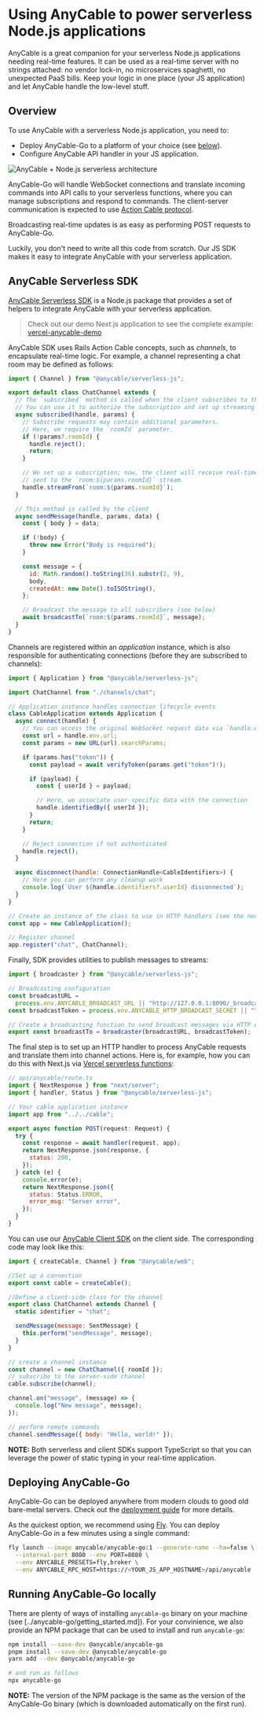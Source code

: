 # Using AnyCable to power serverless Node.js applications

AnyCable is a great companion for your serverless Node.js applications needing real-time features. It can be used as a real-time server with no strings attached: no vendor lock-in, no microservices spaghetti, no unexpected PaaS bills. Keep your logic in one place (your JS application) and let AnyCable handle the low-level stuff.

## Overview

To use AnyCable with a serverless Node.js application, you need to:

- Deploy AnyCable-Go to a platform of your choice (see [below](#deploying-anycable-go)).
- Configure AnyCable API handler in your JS application.

<picture class="captioned-figure">
     <source srcset="/assets/serverless-dark.png" media="(prefers-color-scheme: dark)">
     <img align="center" alt="AnyCable + Node.js serverless architecture" style="max-width:80%" title="AnyCable + Node.js serverless architecture" src="/assets/serverless-light.png">
</picture>

AnyCable-Go will handle WebSocket connections and translate incoming commands into API calls to your serverless functions, where you can manage subscriptions and respond to commands. The client-server communication is expected to use [Action Cable protocol](../misc/action_cable_protocol.md).

Broadcasting real-time updates is as easy as performing POST requests to AnyCable-Go.

Luckily, you don't need to write all this code from scratch. Our JS SDK makes it easy to integrate AnyCable with your serverless application.

## AnyCable Serverless SDK

[AnyCable Serverless SDK][anycable-serverless-js] is a Node.js package that provides a set of helpers to integrate AnyCable with your serverless application.

> Check out our demo Next.js application to see the complete example: [vercel-anycable-demo][]

AnyCable SDK uses Rails Action Cable concepts, such as _channels_, to encapsulate real-time logic. For example, a channel representing a chat room may be defined as follows:

```js
import { Channel } from "@anycable/serverless-js";

export default class ChatChannel extends {
  // The `subscribed` method is called when the client subscribes to the channel
  // You can use it to authorize the subscription and set up streaming
  async subscribed(handle, params) {
    // Subscribe requests may contain additional parameters.
    // Here, we require the `roomId` parameter.
    if (!params?.roomId) {
      handle.reject();
      return;
    }

    // We set up a subscription; now, the client will receive real-time updates
    // sent to the `room:${params.roomId}` stream.
    handle.streamFrom(`room:${params.roomId}`);
  }

  // This method is called by the client
  async sendMessage(handle, params, data) {
    const { body } = data;

    if (!body) {
      throw new Error("Body is required");
    }

    const message = {
      id: Math.random().toString(36).substr(2, 9),
      body,
      createdAt: new Date().toISOString(),
    };

    // Broadcast the message to all subscribers (see below)
    await broadcastTo(`room:${params.roomId}`, message);
  }
}
```

Channels are registered within an _application_ instance, which is also responsible for authenticating connections (before they are subscribed to channels):

```js
import { Application } from "@anycable/serverless-js";

import ChatChannel from "./channels/chat";

// Application instance handles connection lifecycle events
class CableApplication extends Application {
  async connect(handle) {
    // You can access the original WebSocket request data via `handle.env`
    const url = handle.env.url;
    const params = new URL(url).searchParams;

    if (params.has("token")) {
      const payload = await verifyToken(params.get("token")!);

      if (payload) {
        const { userId } = payload;

        // Here, we associate user-specific data with the connection
        handle.identifiedBy({ userId });
      }
      return;
    }

    // Reject connection if not authenticated
    handle.reject();
  }

  async disconnect(handle: ConnectionHandle<CableIdentifiers>) {
    // Here you can perform any cleanup work
    console.log(`User ${handle.identifiers?.userId} disconnected`);
  }
}

// Create an instance of the class to use in HTTP handlers (see the next section)
const app = new CableApplication();

// Register channel
app.register("chat", ChatChannel);
```

Finally, SDK provides utilities to publish messages to streams:

```js
import { broadcaster } from "@anycable/serverless-js";

// Broadcasting configuration
const broadcastURL =
  process.env.ANYCABLE_BROADCAST_URL || "http://127.0.0.1:8090/_broadcast";
const broadcastToken = process.env.ANYCABLE_HTTP_BROADCAST_SECRET || "";

// Create a broadcasting function to send broadcast messages via HTTP API
export const broadcastTo = broadcaster(broadcastURL, broadcastToken);
```

The final step is to set up an HTTP handler to process AnyCable requests and translate them into channel actions. Here is, for example, how you can do this with Next.js via [Vercel serverless functions](https://vercel.com/docs/functions/serverless-functions):

```js
// api/anycable/route.ts
import { NextResponse } from "next/server";
import { handler, Status } from "@anycable/serverless-js";

// Your cable application instance
import app from "../../cable";

export async function POST(request: Request) {
  try {
    const response = await handler(request, app);
    return NextResponse.json(response, {
      status: 200,
    });
  } catch (e) {
    console.error(e);
    return NextResponse.json({
      status: Status.ERROR,
      error_msg: "Server error",
    });
  }
}
```

You can use our [AnyCable Client SDK][anycable-client] on the client side. The corresponding code may look like this:

```js
import { createCable, Channel } from "@anycable/web";

//Set up a connection
export const cable = createCable();

//Define a client-side class for the channel
export class ChatChannel extends Channel {
  static identifier = "chat";

  sendMessage(message: SentMessage) {
    this.perform("sendMessage", message);
  }
}

// create a channel instance
const channel = new ChatChannel({ roomId });
// subscribe to the server-side channel
cable.subscribe(channel);

channel.on("message", (message) => {
  console.log("New message", message);
});

// perform remote commands
channel.sendMessage({ body: "Hello, world!" });
```

**NOTE:** Both serverless and client SDKs support TypeScript so that you can leverage the power of static typing in your real-time application.

## Deploying AnyCable-Go

AnyCable-Go can be deployed anywhere from modern clouds to good old bare-metal servers. Check out the [deployment guide](../deployment.md) for more details.

As the quickest option, we recommend using [Fly][]. You can deploy AnyCable-Go in a few minutes using a single command:

```sh
fly launch --image anycable/anycable-go:1 --generate-name --ha=false \
  --internal-port 8080 --env PORT=8080 \
  --env ANYCABLE_PRESETS=fly,broker \
  --env ANYCABLE_RPC_HOST=https://<YOUR_JS_APP_HOSTNAME>/api/anycable
```

## Running AnyCable-Go locally

There are plenty of ways of installing `anycable-go` binary on your machine (see [../anycable-go/getting_started.md]). For your convinience, we also provide an NPM package that can be used to install and run `anycable-go`:

```sh
npm install --save-dev @anycable/anycable-go
pnpm install --save-dev @anycable/anycable-go
yarn add --dev @anycable/anycable-go

# and run as follows
npx anycable-go
```

**NOTE:** The version of the NPM package is the same as the version of the AnyCable-Go binary (which is downloaded automatically on the first run).

[vercel-anycable-demo]: https://github.com/anycable/vercel-anycable-demo
[Fly]: https://fly.io
[anycable-serverless-js]: https://github.com/anycable/anycable-serverless-js
[anycable-client]: https://github.com/anycable/anycable-client

